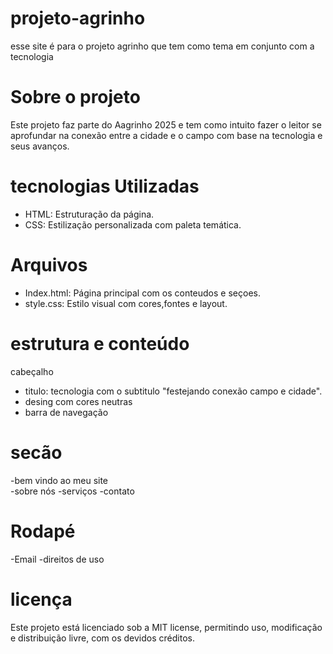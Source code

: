 # projeto-agrinho
esse site é para o projeto agrinho que tem como tema em conjunto com a tecnologia 

# Sobre o projeto

 Este projeto faz parte do Aagrinho 2025 e tem como intuito fazer o leitor se aprofundar na conexão entre a cidade e o campo com base na tecnologia e seus avanços.

 # tecnologias Utilizadas
 - HTML: Estruturação da página.
 - CSS: Estilização personalizada com paleta temática.

# Arquivos

- Index.html: Página principal com os conteudos e seçoes.
- style.css: Estilo visual com cores,fontes e layout.

# estrutura e conteúdo 
  cabeçalho

- titulo: tecnologia com o subtitulo "festejando conexão campo e cidade".
- desing com cores neutras
- barra de navegação

# secão 

-bem vindo ao meu site  
-sobre nós 
-serviços
-contato
# Rodapé

-Email
-direitos de uso

# licença

Este projeto está licenciado sob a MIT license, permitindo uso, modificação e distribuição livre, com os devidos créditos.  


